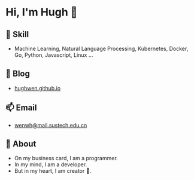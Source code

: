 # Hi, I'm Hugh 👋

## 🔭 Skill

- Machine Learning, Natural Language Processing, Kubernetes, Docker, Go, Python, Javascript, Linux ...

## 💬 Blog

- [hughwen.github.io](https://hughwen.github.io/#/)

## 📫 Email

- wenwh@mail.sustech.edu.cn

## 💫 About

- On my business card, I am a programmer.
- In my mind, I am a developer.
- But in my heart, I am creator 🙈.
